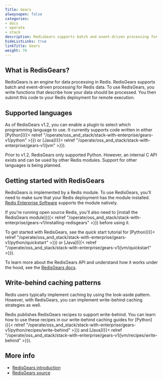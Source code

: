 ```yaml
---
Title: Gears
alwaysopen: false
categories:
- docs
- operate
- stack
description: RedisGears supports batch and event-driven processing for Redis data.
hideListLinks: true
linkTitle: Gears
weight: 70
---
```

## What is RedisGears?

RedisGears is an engine for data processing in Redis. RedisGears supports batch and event-driven processing for Redis data. To use RedisGears, you write functions that describe how your data should be processed. You then submit this code to your Redis deployment for remote execution.

## Supported languages

As of RedisGears v1.2, you can enable a plugin to select which programming language to use. It currently supports code written in either [Python]({{< relref "/operate/oss_and_stack/stack-with-enterprise/gears-v1/python" >}}) or [Java]({{< relref "/operate/oss_and_stack/stack-with-enterprise/gears-v1/jvm" >}}).

Prior to v1.2, RedisGears only supported Python. However, an internal C API exists and can be used by other Redis modules. Support for other languages is being planned.

## Getting started with RedisGears

RedisGears is implemented by a Redis module. To use RedisGears, you'll need to make sure that your Redis deployment has the module installed. [Redis Enterprise Software](https://docs.redislabs.com/latest/rs/) supports the module natively.

If you're running open source Redis, you'll also need to [install the RedisGears module]({{< relref "/operate/oss_and_stack/stack-with-enterprise/gears-v1/installing-redisgears" >}}) before using it.

To get started with RedisGears, see the quick start tutorial for [Python]({{< relref "/operate/oss_and_stack/stack-with-enterprise/gears-v1/python/quickstart" >}}) or [Java]({{< relref "/operate/oss_and_stack/stack-with-enterprise/gears-v1/jvm/quickstart" >}}).

To learn more about the RedisGears API and understand how it works under the hood, see the [RedisGears docs](https://oss.redislabs.com/redisgears/).

## Write-behind caching patterns

Redis users typically implement caching by using the look-aside pattern. However, with RedisGears, you can implement write-behind caching strategies as well.

Redis publishes RedisGears recipes to support write-behind. You can learn how to use these recipes in our write-behind caching guides for [Python]({{< relref "/operate/oss_and_stack/stack-with-enterprise/gears-v1/python/recipes/write-behind" >}}) and [Java]({{< relref "/operate/oss_and_stack/stack-with-enterprise/gears-v1/jvm/recipes/write-behind" >}}).

## More info

- [RedisGears introduction](https://oss.redis.com/redisgears/intro.html)
- [RedisGears source](https://github.com/RedisGears/RedisGears)
